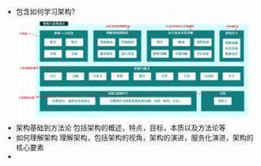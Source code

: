 - 包含如何学习架构?
  ![image.png](../assets/image_1656761006671_0.png)
- 架构基础到方法论
  包括架构的概述，特点，目标，本质以及方法论等
- 如何理解架构
  理解架构，包括架构的视角，架构的演进，服务化演进，架构的核心要素
-